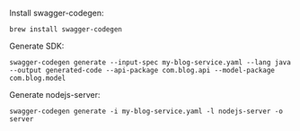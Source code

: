 Install swagger-codegen:

`brew install swagger-codegen`

Generate SDK:

`swagger-codegen generate --input-spec my-blog-service.yaml --lang java --output generated-code --api-package com.blog.api --model-package com.blog.model`

Generate nodejs-server:

`swagger-codegen generate -i my-blog-service.yaml -l nodejs-server -o server`

